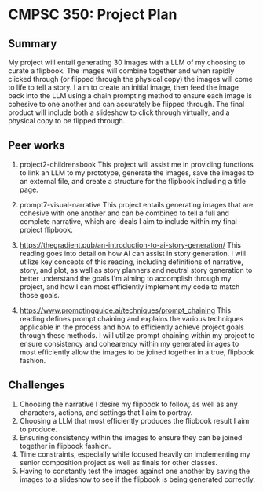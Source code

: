 # CMPSC 350: Project Plan

## Summary

My project will entail generating 30 images with a LLM of my choosing to curate a flipbook. The images will combine together and when rapidly clicked through (or flipped through the physical copy) the images will come to life to tell a story. I aim to create an initial image, then feed the image back into the LLM using a chain prompting method to ensure each image is cohesive to one another and can accurately be flipped through. The final product will include both a slideshow to click through virtually, and a physical copy to be flipped through.

## Peer works

1. project2-childrensbook
This project will assist me in providing functions to link an LLM to my prototype, generate the images, save the images to an external file, and create a structure for the flipbook including a title page.

2. prompt7-visual-narrative
This project entails generating images that are cohesive with one another and can be combined to tell a full and complete narrative, which are ideals I aim to include within my final project flipbook.

3. https://thegradient.pub/an-introduction-to-ai-story-generation/ 
This reading goes into detail on how AI can assist in story generation. I will utilize key concepts of this reading, including definitions of narrative, story, and plot, as well as story planners and neutral story generation to better understand the goals I'm aiming to accomplish through my project, and how I can most efficiently implement my code to match those goals.

4. https://www.promptingguide.ai/techniques/prompt_chaining
This reading defines prompt chaining and explains the various techniques applicable in the process and how to efficiently achieve project goals through these methods. I will utilize prompt chaining within my project to ensure consistency and cohearency within my generated images to most efficiently allow the images to be joined together in a true, flipbook fashion.

## Challenges

1. Choosing the narrative I desire my flipbook to follow, as well as any characters, actions, and settings that I aim to portray.
2. Choosing a LLM that most efficiently produces the flipbook result I aim to produce.
3. Ensuring consistency within the images to ensure they can be joined together in flipbook fashion.
4. Time constraints, especially while focused heavily on implementing my senior composition project as well as finals for other classes.
5. Having to constantly test the images against one another by saving the images to a slideshow to see if the flipbook is being generated correctly.
